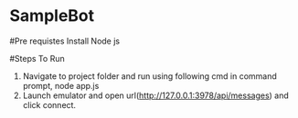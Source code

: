 # SampleBot

#Pre requistes
Install Node js 

#Steps To Run
1) Navigate to project folder and run using following cmd in command prompt,
   node app.js
2) Launch emulator and open url(http://127.0.0.1:3978/api/messages) and click connect.
